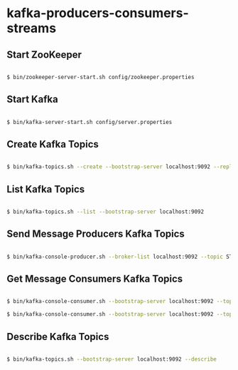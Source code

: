 # kafka-producers-consumers-streams

## Start ZooKeeper

```sh

$ bin/zookeeper-server-start.sh config/zookeeper.properties

```

## Start Kafka

```sh

$ bin/kafka-server-start.sh config/server.properties

```

## Create Kafka Topics

```sh

$ bin/kafka-topics.sh --create --bootstrap-server localhost:9092 --replication-factor 1 --partitions 1 --topic STORE_NEW_ORDER

```

## List Kafka Topics

```sh

$ bin/kafka-topics.sh --list --bootstrap-server localhost:9092

```

## Send Message Producers Kafka Topics

```sh

$ bin/kafka-console-producer.sh --broker-list localhost:9092 --topic STORE_NEW_ORDER

```

## Get Message Consumers Kafka Topics

```sh

$ bin/kafka-console-consumer.sh --bootstrap-server localhost:9092 --topic STORE_NEW_ORDER 

$ bin/kafka-console-consumer.sh --bootstrap-server localhost:9092 --topic STORE_NEW_ORDER --from-beginning

```

## Describe Kafka Topics

```sh

$ bin/kafka-topics.sh --bootstrap-server localhost:9092 --describe

```
